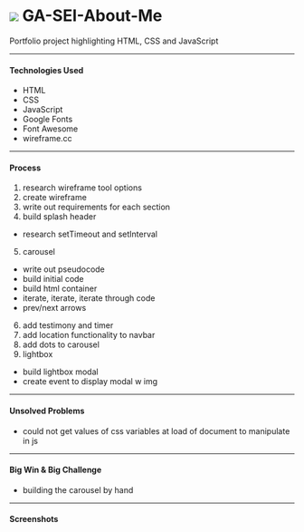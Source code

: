 # ![](http://codetojoy.tech/i/cogs/cog_purp_bk.png) GA-SEI-About-Me
Portfolio project highlighting HTML, CSS and JavaScript

---

#### Technologies Used
- HTML
- CSS
- JavaScript
- Google Fonts
- Font Awesome
- wireframe.cc

---

#### Process
1. research wireframe tool options
2. create wireframe
3. write out requirements for each section
4. build splash header
- research setTimeout and setInterval
5. carousel
- write out pseudocode
- build initial code
- build html container
- iterate, iterate, iterate through code
- prev/next arrows
6. add testimony and timer
7. add location functionality to navbar
8. add dots to carousel
9. lightbox
- build lightbox modal
- create event to display modal w img

---

#### Unsolved Problems

- could not get values of css variables at load of document to manipulate in js

---

#### Big Win & Big Challenge

- building the carousel by hand

---

#### Screenshots
